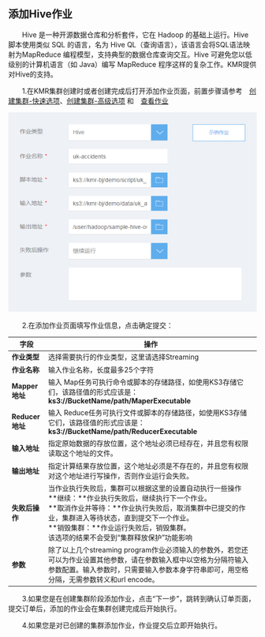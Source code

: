 ## 添加Hive作业

　　Hive 是一种开源数据仓库和分析套件，它在 Hadoop 的基础上运行。Hive 脚本使用类似 SQL 的语言，名为 Hive QL（查询语言），该语言会将SQL语法映射为MapReduce 编程模型，支持典型的数据仓库查询交互。Hive 可避免您以低级别的计算机语言（如 Java）编写 MapReduce 程序这样的复杂工作。KMR提供对Hive的支持。
  
　　1.在KMR集群创建时或者创建完成后打开添加作业页面，前置步骤请参考　[创建集群-快速选项](chuang_jian_ji_qun_kuai_su_xuan_xiang.md)、[创建集群-高级选项](chuang_jian_ji_qun_gao_ji_xuan_xiang.md) 和　[查看作业](zuo_ye_xiang_qing.md)

![hive](./images/hive.png)

　　2.在添加作业页面填写作业信息，点击确定提交：

 | 字段 | 操作 |
| -- | -- |
| **作业类型** | 选择需要执行的作业类型，这里请选择Streaming |
| **作业名称** | 输入作业名称，长度最多25个字符 |
| **Mapper地址** | 输入 Map任务可执行命令或脚本的存储路径，如使用KS3存储它们，该路径值的形式应该是：<br>**ks3://BucketName/path/MaperExecutable**|
| **Reducer地址** | 输入 Reduce任务可执行文件或脚本的存储路径，如使用KS3存储它们，该路径值的形式应该是：<br>**ks3://BucketName/path/ReducerExecutable** |
| **输入地址** | 指定原始数据的存放位置，这个地址必须已经存在，并且您有权限读取这个地址的文件。 |
| **输出地址** |指定计算结果存放位置，这个地址必须是不存在的，并且您有权限对这个地址进行写操作，否则作业运行会失败。 |
| **失败后操作** | 当作业执行失败后，集群可以根据这里的设置自动执行一些操作<br> **继续：**作业执行失败后，继续执行下一个作业。<br>**取消作业并等待：**作业执行失败后，取消集群中已提交的作业，集群进入等待状态，直到提交下一个作业。<br>**销毁集群：**作业运行失败后，销毁集群。<br>该选项的结果不会受到“集群释放保护”功能影响 | 
| **参数** |除了以上几个streaming program作业必须输入的参数外，若您还可以为作业设置其他参数，请在参数输入框中以空格为分隔符输入参数配置。输入参数时，只需要输入参数本身字符串即可，用空格分隔，无需参数转义和url encode。 |

　　3.如果您是在创建集群阶段添加作业，点击“下一步”，跳转到确认订单页面，提交订单后，添加的作业会在集群创建完成后开始执行。

　　4.如果您是对已创建的集群添加作业，作业提交后立即开始执行。